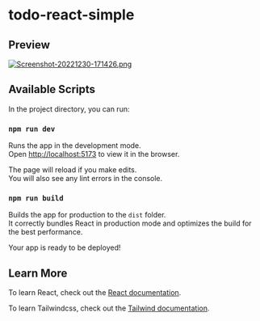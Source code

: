 # todo-react-simple
## Preview
[![Screenshot-20221230-171426.png](https://i.postimg.cc/6qvsF9dH/Screenshot-20221230-171426.png)](https://postimg.cc/T5fHDvNm)

## Available Scripts

In the project directory, you can run:

### `npm run dev`

Runs the app in the development mode.\
Open [http://localhost:5173](http://localhost:5173) to view it in the browser.

The page will reload if you make edits.\
You will also see any lint errors in the console.

### `npm run build`

Builds the app for production to the `dist` folder.\
It correctly bundles React in production mode and optimizes the build for the best performance.

Your app is ready to be deployed!

## Learn More

To learn React, check out the [React documentation](https://reactjs.org/).

To learn Tailwindcss, check out the [Tailwind documentation](https://tailwindcss.com/docs/installation).

